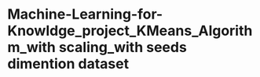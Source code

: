 # Machine-Learning-for-Knowldge_project_KMeans_Algorithm_with scaling_with seeds dimention dataset

